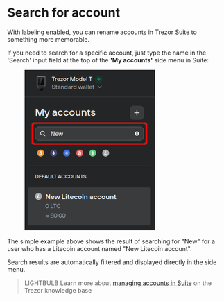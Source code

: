 # Search for account

With labeling enabled, you can rename accounts in Trezor Suite to something more memorable.

If you need to search for a specific account, just type the name in the 'Search' input field at the top of the **'My accounts'** side menu in Suite:

<figure><img src="../../.gitbook/assets/Search_accounts-HL.png" alt=""><figcaption></figcaption></figure>

The simple example above shows the result of searching for "New" for a user who has a Litecoin account named "New Litecoin account".

Search results are automatically filtered and displayed directly in the side menu.

> LIGHTBULB Learn more about [managing accounts in Suite](https://trezor.io/learn/a/manage-accounts-in-trezor-suite-app) on the Trezor knowledge base
